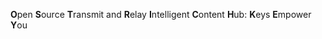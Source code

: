  **O**pen **S**ource **T**ransmit and **R**elay **I**ntelligent **C**ontent **H**ub: **K**eys **E**mpower **Y**ou

